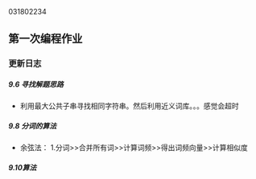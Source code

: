  031802234
## 第一次编程作业

### 更新日志

##### 9.6 寻找解题思路 

+ 利用最大公共子串寻找相同字符串。然后利用近义词库。。。感觉会超时

##### 9.8 分词的算法

+ 余弦法： 1.分词>>合并所有词>>计算词频>>得出词频向量>>计算相似度

##### 9.10算法


